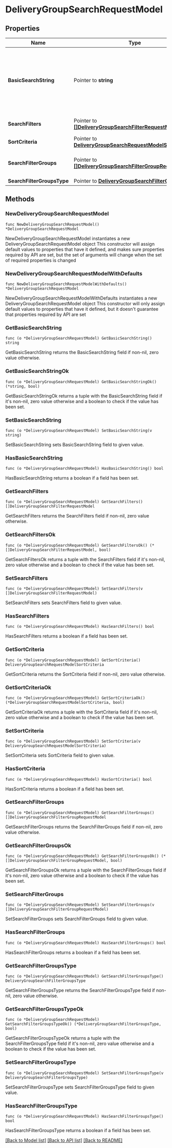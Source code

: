 # DeliveryGroupSearchRequestModel

## Properties

Name | Type | Description | Notes
------------ | ------------- | ------------- | -------------
**BasicSearchString** | Pointer to **string** | Basic search string. Specify a string which will match if contained within some string property of the deliveryGroup. | [optional] 
**SearchFilters** | Pointer to [**[]DeliveryGroupSearchFilterRequestModel**](DeliveryGroupSearchFilterRequestModel.md) | List of advanced search filters. | [optional] 
**SortCriteria** | Pointer to [**DeliveryGroupSearchRequestModelSortCriteria**](DeliveryGroupSearchRequestModelSortCriteria.md) |  | [optional] 
**SearchFilterGroups** | Pointer to [**[]DeliveryGroupSearchFilterGroupRequestModel**](DeliveryGroupSearchFilterGroupRequestModel.md) | List of advanced search filter groups. | [optional] 
**SearchFilterGroupsType** | Pointer to [**DeliveryGroupSearchFilterGroupsType**](DeliveryGroupSearchFilterGroupsType.md) |  | [optional] 

## Methods

### NewDeliveryGroupSearchRequestModel

`func NewDeliveryGroupSearchRequestModel() *DeliveryGroupSearchRequestModel`

NewDeliveryGroupSearchRequestModel instantiates a new DeliveryGroupSearchRequestModel object
This constructor will assign default values to properties that have it defined,
and makes sure properties required by API are set, but the set of arguments
will change when the set of required properties is changed

### NewDeliveryGroupSearchRequestModelWithDefaults

`func NewDeliveryGroupSearchRequestModelWithDefaults() *DeliveryGroupSearchRequestModel`

NewDeliveryGroupSearchRequestModelWithDefaults instantiates a new DeliveryGroupSearchRequestModel object
This constructor will only assign default values to properties that have it defined,
but it doesn't guarantee that properties required by API are set

### GetBasicSearchString

`func (o *DeliveryGroupSearchRequestModel) GetBasicSearchString() string`

GetBasicSearchString returns the BasicSearchString field if non-nil, zero value otherwise.

### GetBasicSearchStringOk

`func (o *DeliveryGroupSearchRequestModel) GetBasicSearchStringOk() (*string, bool)`

GetBasicSearchStringOk returns a tuple with the BasicSearchString field if it's non-nil, zero value otherwise
and a boolean to check if the value has been set.

### SetBasicSearchString

`func (o *DeliveryGroupSearchRequestModel) SetBasicSearchString(v string)`

SetBasicSearchString sets BasicSearchString field to given value.

### HasBasicSearchString

`func (o *DeliveryGroupSearchRequestModel) HasBasicSearchString() bool`

HasBasicSearchString returns a boolean if a field has been set.

### GetSearchFilters

`func (o *DeliveryGroupSearchRequestModel) GetSearchFilters() []DeliveryGroupSearchFilterRequestModel`

GetSearchFilters returns the SearchFilters field if non-nil, zero value otherwise.

### GetSearchFiltersOk

`func (o *DeliveryGroupSearchRequestModel) GetSearchFiltersOk() (*[]DeliveryGroupSearchFilterRequestModel, bool)`

GetSearchFiltersOk returns a tuple with the SearchFilters field if it's non-nil, zero value otherwise
and a boolean to check if the value has been set.

### SetSearchFilters

`func (o *DeliveryGroupSearchRequestModel) SetSearchFilters(v []DeliveryGroupSearchFilterRequestModel)`

SetSearchFilters sets SearchFilters field to given value.

### HasSearchFilters

`func (o *DeliveryGroupSearchRequestModel) HasSearchFilters() bool`

HasSearchFilters returns a boolean if a field has been set.

### GetSortCriteria

`func (o *DeliveryGroupSearchRequestModel) GetSortCriteria() DeliveryGroupSearchRequestModelSortCriteria`

GetSortCriteria returns the SortCriteria field if non-nil, zero value otherwise.

### GetSortCriteriaOk

`func (o *DeliveryGroupSearchRequestModel) GetSortCriteriaOk() (*DeliveryGroupSearchRequestModelSortCriteria, bool)`

GetSortCriteriaOk returns a tuple with the SortCriteria field if it's non-nil, zero value otherwise
and a boolean to check if the value has been set.

### SetSortCriteria

`func (o *DeliveryGroupSearchRequestModel) SetSortCriteria(v DeliveryGroupSearchRequestModelSortCriteria)`

SetSortCriteria sets SortCriteria field to given value.

### HasSortCriteria

`func (o *DeliveryGroupSearchRequestModel) HasSortCriteria() bool`

HasSortCriteria returns a boolean if a field has been set.

### GetSearchFilterGroups

`func (o *DeliveryGroupSearchRequestModel) GetSearchFilterGroups() []DeliveryGroupSearchFilterGroupRequestModel`

GetSearchFilterGroups returns the SearchFilterGroups field if non-nil, zero value otherwise.

### GetSearchFilterGroupsOk

`func (o *DeliveryGroupSearchRequestModel) GetSearchFilterGroupsOk() (*[]DeliveryGroupSearchFilterGroupRequestModel, bool)`

GetSearchFilterGroupsOk returns a tuple with the SearchFilterGroups field if it's non-nil, zero value otherwise
and a boolean to check if the value has been set.

### SetSearchFilterGroups

`func (o *DeliveryGroupSearchRequestModel) SetSearchFilterGroups(v []DeliveryGroupSearchFilterGroupRequestModel)`

SetSearchFilterGroups sets SearchFilterGroups field to given value.

### HasSearchFilterGroups

`func (o *DeliveryGroupSearchRequestModel) HasSearchFilterGroups() bool`

HasSearchFilterGroups returns a boolean if a field has been set.

### GetSearchFilterGroupsType

`func (o *DeliveryGroupSearchRequestModel) GetSearchFilterGroupsType() DeliveryGroupSearchFilterGroupsType`

GetSearchFilterGroupsType returns the SearchFilterGroupsType field if non-nil, zero value otherwise.

### GetSearchFilterGroupsTypeOk

`func (o *DeliveryGroupSearchRequestModel) GetSearchFilterGroupsTypeOk() (*DeliveryGroupSearchFilterGroupsType, bool)`

GetSearchFilterGroupsTypeOk returns a tuple with the SearchFilterGroupsType field if it's non-nil, zero value otherwise
and a boolean to check if the value has been set.

### SetSearchFilterGroupsType

`func (o *DeliveryGroupSearchRequestModel) SetSearchFilterGroupsType(v DeliveryGroupSearchFilterGroupsType)`

SetSearchFilterGroupsType sets SearchFilterGroupsType field to given value.

### HasSearchFilterGroupsType

`func (o *DeliveryGroupSearchRequestModel) HasSearchFilterGroupsType() bool`

HasSearchFilterGroupsType returns a boolean if a field has been set.


[[Back to Model list]](../README.md#documentation-for-models) [[Back to API list]](../README.md#documentation-for-api-endpoints) [[Back to README]](../README.md)


